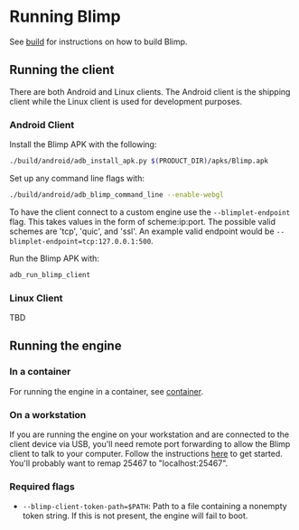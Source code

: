 # Running Blimp

See [build](build.md) for instructions on how to build Blimp.

## Running the client

There are both Android and Linux clients.  The Android client is the shipping
client while the Linux client is used for development purposes.

### Android Client

Install the Blimp APK with the following:

```bash
./build/android/adb_install_apk.py $(PRODUCT_DIR)/apks/Blimp.apk
```

Set up any command line flags with:

```bash
./build/android/adb_blimp_command_line --enable-webgl
```

To have the client connect to a custom engine use the `--blimplet-endpoint`
flag.  This takes values in the form of scheme:ip:port.  The possible valid
schemes are 'tcp', 'quic', and 'ssl'.  An example valid endpoint would be
`--blimplet-endpoint=tcp:127.0.0.1:500`.

Run the Blimp APK with:

```bash
adb_run_blimp_client
```

### Linux Client

TBD

## Running the engine

### In a container
For running the engine in a container, see [container](container.md).

### On a workstation
If you are running the engine on your workstation and are connected to the
client device via USB, you'll need remote port forwarding to allow the Blimp
client to talk to your computer. Follow the instructions
[here](https://developer.chrome.com/devtools/docs/remote-debugging) to get
started. You'll probably want to remap 25467 to "localhost:25467".

### Required flags
*   `--blimp-client-token-path=$PATH`: Path to a file containing a nonempty
token string. If this is not present, the engine will fail to boot.


